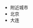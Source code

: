 - 附近城市
  <div name="airvisual_widget" key="n5oqp6fJ49dyfaKec"></div>
  <script type="text/javascript" src="https://www.airvisual.com/scripts/widget_v2.0.js"></script>
- 北京
  <div name="airvisual_widget" key="pSrEPsLZKAogXYc4L"></div>
  <script type="text/javascript" src="https://www.airvisual.com/scripts/widget_v2.0.js"></script>
- 大连
  <div name="airvisual_widget" key="7qXzGhRZpF9Xp2s2A"></div>
  <script type="text/javascript" src="https://www.airvisual.com/scripts/widget_v2.0.js"></script>
